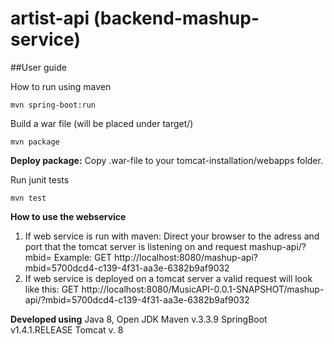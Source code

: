 # artist-api (backend-mashup-service)

##User guide

How to run using maven
```
mvn spring-boot:run
```

Build a war file (will be placed under target/)
```
mvn package
```

**Deploy package:**
Copy .war-file to your tomcat-installation/webapps folder.

Run junit tests
```
mvn test
```

**How to use the webservice**
1. If web service is run with maven:
Direct your browser to the adress and port that the tomcat server is listening on and request mashup-api/?mbid=<MusicBrainz id>
Example: GET http://localhost:8080/mashup-api?mbid=5700dcd4-c139-4f31-aa3e-6382b9af9032
2. If web service is deployed on a tomcat server a valid request will look like this:
GET http://localhost:8080/MusicAPI-0.0.1-SNAPSHOT/mashup-api/?mbid=5700dcd4-c139-4f31-aa3e-6382b9af9032

**Developed using**
Java 8, Open JDK
Maven v.3.3.9
SpringBoot v1.4.1.RELEASE
Tomcat v. 8
